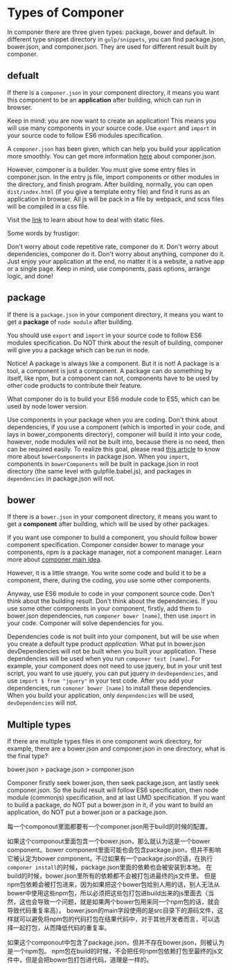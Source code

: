 # Types of Componer

In componer there are three given types: package, bower and default. In different type snippet directory in `gulp/snippets`, you can find package.json, bower.json, and componer.json. They are used for different result built by componer.

## defualt

If there is a `componer.json` in your component directory, it means you want this component to be an **application** after building, which can run in browser.

Keep in mind: you are now want to create an application!
This means you will use many components in your source code.
Use `export` and `import` in your source code to follow ES6 modules specification.

A `componer.json` has been given, which can help you build your application more smoothly.
You can get more information [here]() about componer.json.

However, componer is a builder. You must give some entry files in componer.json. 
In the entry js file, import components or other modules in the directory, and finish program.
After building, normally, you can open `dist/index.html` (if you give a template entry file) and find it runs as an application in browser. All js will be pack in a file by webpack, and scss files will be compiled in a css file.

Visit the [link]() to learn about how to deal with static files.

Some words by frustigor:

Don't worry about code repetitive rate, componer do it.
Don't worry about dependencies, componer do it.
Don't worry about anything, componer do it.
Just enjoy your application at the end, no matter it is a website, a native app or a single page.
Keep in mind, use components, pass options, arrange logic, and done!

## package

If there is a `package.json` in your component directory, it means you want to get a **package** of `node module` after building.

You should use `export` and `import` in your source code to follow ES6 modules specification.
Do NOT think about the result of building, componer will give you a package which can be run in node.

Notice! A package is always like a component. But it is not! A package is a tool, a component is just a component. A package can do something by itself, like npm, but a component can not, components have to be used by other code products to contribute their feature.

What componer do is to build your ES6 module code to ES5, which can be used by node lower version.

Use components in your package when you are coding. 
Don't think about dependencies, if you use a component (which is imported in your code, and lays in bower_components directory), componer will build it into your code, however, node modules will not be built into, because there is no need, then can be required easily.
To realize this goal, please read [this article]() to know more about `bowerComponents` in package.json. When you `import`, components in `bowerComponents` will be built in package.json in root directory (the same level with gulpfile.babel.js), and packages in `dependencies` in package.json will not.

## bower

If there is a `bower.json` in your component directory, it means you want to get a **component** after building, which will be used by other packages.

If you want use componer to build a component, you should follow bower component specification. 
Componer consider bower to manage your components, npm is a package manager, not a component manager.
Learn more about [componer main idea](http://www.tangshuang.net/2974.html).

However, it is a little strange. You write some code and build it to be a component, there, during the coding, you use some other components.

Anyway, use ES6 module to code in your component source code.
Don't think about the building result.
Don't think about the dependencies. If you use some other components in your component, firstly, add them to bower.json dependencies, run `componer bower [name]`, then use `import` in your code. Componer will solve dependencies for you. 

Dependencies code is not built into your component, but will be use when you create a default type product *application*.
What put in bower.json devDependencies will not be built when you built your application. These dependencies will be used when you run `componer test [name]`. For example, your component does not need to use jquery, but in your unit test script, you want to use jquery, you can put jquery in `devDependencies`, and use `import $ from "jquery"` in your test code.
After you add your dependencies, run `comoner bower [name]` to install these dependencies.
When you build your application, only `denpendencies` will be used, `devDependencies` will not.

## Multiple types

If there are multiple types files in one component work directory, for example, there are a bower.json and componer.json in one directory, what is the final type?

bower.json > package.json > componer.json

Componer firstly seek bower.json, then seek package.json, ant lastly seek componer.json.
So the build result will follow ES6 specification, then node module (commonjs) specification, and at last UMD specification. 
If you want to build a package, do NOT put a bower.json in it, if you want to build an application, do NOT put a bower.json or a package.json.

每一个componout里面都要有一个componer.json用于build的时候的配置。

如果这个componout里面包含一个bower.json，那么就认为这是一个bower component。bower component里面可能也会包含package.json，但并不影响它被认定为bower component。不过如果有一个package.json的话，在执行`componer install`的时候，package.json里面的依赖也会被安装到本地。
在build的时候，bower.json里所有的依赖都不会被打包进最终的js文件里。
但是npm包依赖会被打包进来，因为如果把这个bower包给别人用的话，别人无法从bower中使用这些npm包，所以必须把这些包打包进build出来的js里面去（当然，这也会导致一个问题，就是如果两个bower包用来同一个npm包的话，就会导致代码重复率高）。
bower.json的main字段使用的是src目录下的源码文件，这样就可以避免将npm包的代码打包在结果代码中，对于其他开发者而言，可以选择一起打包，从而降低代码的重复率。

如果这个componout中包含了package.json，但并不存在bower.json，则被认为是一个npm包。
npm包在build的时候，不会把任何npm包依赖打包至最终的js文件中，但是会把bower包打包进代码，道理是一样的。